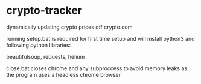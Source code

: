 # crypto-tracker
dynamically updating crypto prices off crypto.com

running setup.bat is required for first time setup and will install python3 and following python libraries:

beautifulsoup, requests, helium


close.bat closes chrome and any subproccess to avoid memory leaks as the program uses a headless chrome browser

